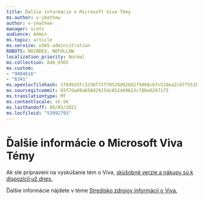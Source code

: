 ```yaml
---
title: Ďalšie informácie o Microsoft Viva Témy
ms.author: v-jmathew
author: v-jmathew
manager: scotv
audience: Admin
ms.topic: article
ms.service: o365-administration
ROBOTS: NOINDEX, NOFOLLOW
localization_priority: Normal
ms.collection: Adm_O365
ms.custom:
- "9004616"
- "8341"
ms.openlocfilehash: 1f8492dfc3238f72f70528d920d2f9d68c6fc528ea2cb7f551b178c163255916
ms.sourcegitcommit: b5f7da89a650d2915dc652449623c78be6247175
ms.translationtype: MT
ms.contentlocale: sk-SK
ms.lasthandoff: 08/05/2021
ms.locfileid: "53992793"
---
```

# <a name="learn-more-about-microsoft-viva-topics"></a>Ďalšie informácie o Microsoft Viva Témy

Ak ste pripravení na vyskúšanie tém o Viva, [skúšobné verzie a nákupy sú k dispozícii už dnes.](https://aka.ms/BuyVivaTopics)

Ďalšie informácie nájdete v téme [Stredisko zdrojov informácií o Viva.](https://aka.ms/viva/topics/resources)
